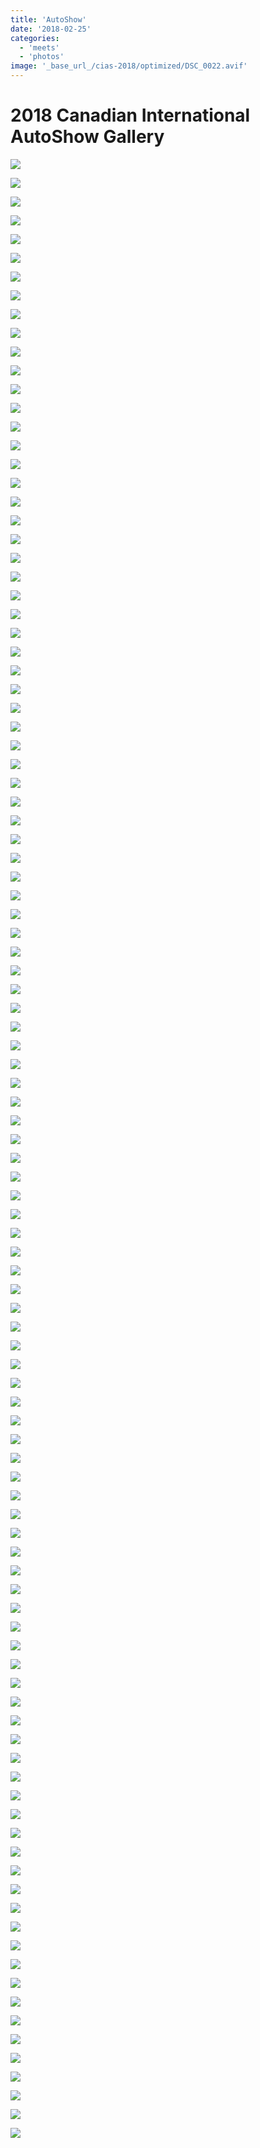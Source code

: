```yaml
---
title: 'AutoShow'
date: '2018-02-25'
categories:
  - 'meets'
  - 'photos'
image: '_base_url_/cias-2018/optimized/DSC_0022.avif'
---
```


# 2018 Canadian International AutoShow Gallery

![](_base_url_/cias-2018/optimized/DSC_0001.avif)

![](_base_url_/cias-2018/optimized/DSC_0002.avif)

![](_base_url_/cias-2018/optimized/DSC_0003.avif)

![](_base_url_/cias-2018/optimized/DSC_0004.avif)

![](_base_url_/cias-2018/optimized/DSC_0005.avif)

![](_base_url_/cias-2018/optimized/DSC_0006.avif)

![](_base_url_/cias-2018/optimized/DSC_0007.avif)

![](_base_url_/cias-2018/optimized/DSC_0008.avif)

![](_base_url_/cias-2018/optimized/DSC_0009.avif)

![](_base_url_/cias-2018/optimized/DSC_0010.avif)

![](_base_url_/cias-2018/optimized/DSC_0011.avif)

![](_base_url_/cias-2018/optimized/DSC_0012.avif)

![](_base_url_/cias-2018/optimized/DSC_0013.avif)

![](_base_url_/cias-2018/optimized/DSC_0014.avif)

![](_base_url_/cias-2018/optimized/DSC_0015.avif)

![](_base_url_/cias-2018/optimized/DSC_0016.avif)

![](_base_url_/cias-2018/optimized/DSC_0017.avif)

![](_base_url_/cias-2018/optimized/DSC_0018.avif)

![](_base_url_/cias-2018/optimized/DSC_0019.avif)

![](_base_url_/cias-2018/optimized/DSC_0020.avif)

![](_base_url_/cias-2018/optimized/DSC_0021.avif)

![](_base_url_/cias-2018/optimized/DSC_0022.avif)

![](_base_url_/cias-2018/optimized/DSC_0023.avif)

![](_base_url_/cias-2018/optimized/DSC_0024.avif)

![](_base_url_/cias-2018/optimized/DSC_0025.avif)

![](_base_url_/cias-2018/optimized/DSC_0026.avif)

![](_base_url_/cias-2018/optimized/DSC_0027.avif)

![](_base_url_/cias-2018/optimized/DSC_0028.avif)

![](_base_url_/cias-2018/optimized/DSC_0029.avif)

![](_base_url_/cias-2018/optimized/DSC_0030.avif)

![](_base_url_/cias-2018/optimized/DSC_0031.avif)

![](_base_url_/cias-2018/optimized/DSC_0032.avif)

![](_base_url_/cias-2018/optimized/DSC_0033.avif)

![](_base_url_/cias-2018/optimized/DSC_0034.avif)

![](_base_url_/cias-2018/optimized/DSC_0035.avif)

![](_base_url_/cias-2018/optimized/DSC_0036.avif)

![](_base_url_/cias-2018/optimized/DSC_0037.avif)

![](_base_url_/cias-2018/optimized/DSC_0038.avif)

![](_base_url_/cias-2018/optimized/DSC_0039.avif)

![](_base_url_/cias-2018/optimized/DSC_0040.avif)

![](_base_url_/cias-2018/optimized/DSC_0041.avif)

![](_base_url_/cias-2018/optimized/DSC_0042.avif)

![](_base_url_/cias-2018/optimized/DSC_0043.avif)

![](_base_url_/cias-2018/optimized/DSC_0044.avif)

![](_base_url_/cias-2018/optimized/DSC_0045.avif)

![](_base_url_/cias-2018/optimized/DSC_0046.avif)

![](_base_url_/cias-2018/optimized/DSC_0047.avif)

![](_base_url_/cias-2018/optimized/DSC_0048.avif)

![](_base_url_/cias-2018/optimized/DSC_0049.avif)

![](_base_url_/cias-2018/optimized/DSC_0050.avif)

![](_base_url_/cias-2018/optimized/DSC_0051.avif)

![](_base_url_/cias-2018/optimized/DSC_0052.avif)

![](_base_url_/cias-2018/optimized/DSC_0053.avif)

![](_base_url_/cias-2018/optimized/DSC_0054.avif)

![](_base_url_/cias-2018/optimized/DSC_0055.avif)

![](_base_url_/cias-2018/optimized/DSC_0056.avif)

![](_base_url_/cias-2018/optimized/DSC_0057.avif)

![](_base_url_/cias-2018/optimized/DSC_0058.avif)

![](_base_url_/cias-2018/optimized/DSC_0059.avif)

![](_base_url_/cias-2018/optimized/DSC_0060.avif)

![](_base_url_/cias-2018/optimized/DSC_0061.avif)

![](_base_url_/cias-2018/optimized/DSC_0062.avif)

![](_base_url_/cias-2018/optimized/DSC_0063.avif)

![](_base_url_/cias-2018/optimized/DSC_0064.avif)

![](_base_url_/cias-2018/optimized/DSC_0065.avif)

![](_base_url_/cias-2018/optimized/DSC_0066.avif)

![](_base_url_/cias-2018/optimized/DSC_0067.avif)

![](_base_url_/cias-2018/optimized/DSC_0068.avif)

![](_base_url_/cias-2018/optimized/DSC_0069.avif)

![](_base_url_/cias-2018/optimized/DSC_0070.avif)

![](_base_url_/cias-2018/optimized/DSC_0071.avif)

![](_base_url_/cias-2018/optimized/DSC_0072.avif)

![](_base_url_/cias-2018/optimized/DSC_0073.avif)

![](_base_url_/cias-2018/optimized/DSC_0074.avif)

![](_base_url_/cias-2018/optimized/DSC_0075.avif)

![](_base_url_/cias-2018/optimized/DSC_0076.avif)

![](_base_url_/cias-2018/optimized/DSC_0077.avif)

![](_base_url_/cias-2018/optimized/DSC_0078.avif)

![](_base_url_/cias-2018/optimized/DSC_0079.avif)

![](_base_url_/cias-2018/optimized/DSC_0080.avif)

![](_base_url_/cias-2018/optimized/DSC_0081.avif)

![](_base_url_/cias-2018/optimized/DSC_0082.avif)

![](_base_url_/cias-2018/optimized/DSC_0083.avif)

![](_base_url_/cias-2018/optimized/DSC_0084.avif)

![](_base_url_/cias-2018/optimized/DSC_0085.avif)

![](_base_url_/cias-2018/optimized/DSC_0086.avif)

![](_base_url_/cias-2018/optimized/DSC_0087.avif)

![](_base_url_/cias-2018/optimized/DSC_0088.avif)

![](_base_url_/cias-2018/optimized/DSC_0089.avif)

![](_base_url_/cias-2018/optimized/DSC_0090.avif)

![](_base_url_/cias-2018/optimized/DSC_0091.avif)

![](_base_url_/cias-2018/optimized/DSC_0092.avif)

![](_base_url_/cias-2018/optimized/DSC_0093.avif)

![](_base_url_/cias-2018/optimized/DSC_0094.avif)

![](_base_url_/cias-2018/optimized/DSC_0095.avif)

![](_base_url_/cias-2018/optimized/DSC_0096.avif)

![](_base_url_/cias-2018/optimized/DSC_0097.avif)

![](_base_url_/cias-2018/optimized/DSC_0098.avif)

![](_base_url_/cias-2018/optimized/DSC_0099.avif)

![](_base_url_/cias-2018/optimized/DSC_0100.avif)

![](_base_url_/cias-2018/optimized/DSC_0101.avif)

![](_base_url_/cias-2018/optimized/DSC_0102.avif)

![](_base_url_/cias-2018/optimized/DSC_0103.avif)

![](_base_url_/cias-2018/optimized/DSC_0104.avif)

![](_base_url_/cias-2018/optimized/DSC_0105.avif)

![](_base_url_/cias-2018/optimized/DSC_0106.avif)
